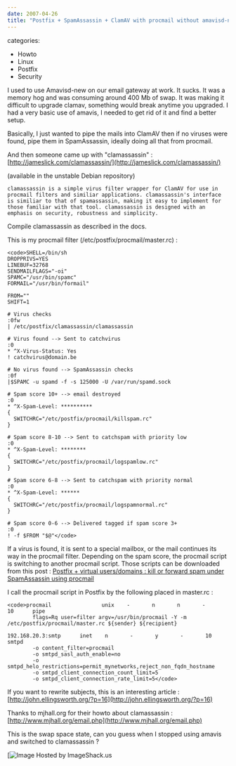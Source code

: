 ```yaml
---
date: 2007-04-26
title: "Postfix + SpamAssassin + ClamAV with procmail without amavisd-new"
---
```








categories:
- Howto
- Linux
- Postfix
- Security


I used to use Amavisd-new on our email gateway at work. It sucks. It was a memory hog and was consuming around 400 Mb of swap. It was making it difficult to upgrade clamav, something would break anytime you upgraded. I had a very basic use of amavis, I needed to get rid of it and find a better setup.

Basically, I just wanted to pipe the mails into ClamAV then if no viruses were found, pipe them in SpamAssassin, ideally doing all that from procmail. 

And then someone came up with "clamassassin" : [http://jameslick.com/clamassassin/](http://jameslick.com/clamassassin/)

(available in the unstable Debian repository)

`clamassassin is a simple virus filter wrapper for ClamAV for use in procmail filters and similiar applications. clamassassin's interface is similiar to that of spamassassin, making it easy to implement for those familiar with that tool. clamassassin is designed with an emphasis on security, robustness and simplicity. `

Compile clamassassin as described in the docs.

This is my procmail filter (/etc/postfix/procmail/master.rc) :

    
    <code>SHELL=/bin/sh
    DROPPRIVS=YES
    LINEBUF=32768
    SENDMAILFLAGS="-oi"
    SPAMC="/usr/bin/spamc"
    FORMAIL="/usr/bin/formail"
    
    FROM=""
    SHIFT=1
    
    # Virus checks
    :0fw
    | /etc/postfix/clamassassin/clamassassin
    
    # Virus found --> Sent to catchvirus
    :0
    * ^X-Virus-Status: Yes
    ! catchvirus@domain.be
    
    # No virus found --> SpamAssassin checks
    :0f
    |$SPAMC -u spamd -f -s 125000 -U /var/run/spamd.sock
    
    # Spam score 10+ --> email destroyed
    :0
    * ^X-Spam-Level: **********
    {
      SWITCHRC="/etc/postfix/procmail/killspam.rc"
    }
    
    # Spam score 8-10 --> Sent to catchspam with priority low
    :0
    * ^X-Spam-Level: ********
    {
      SWITCHRC="/etc/postfix/procmail/logspamlow.rc"
    }
    
    # Spam score 6-8 --> Sent to catchspam with priority normal
    :0
    * ^X-Spam-Level: ******
    {
      SWITCHRC="/etc/postfix/procmail/logspamnormal.rc"
    }
    
    # Spam score 0-6 --> Delivered tagged if spam score 3+
    :0
    ! -f $FROM "$@"</code>



If a virus is found, it is sent to a special mailbox, or the mail continues its way in the procmail filter. Depending on the spam score, the procmail script is switching to another procmail script. Those scripts can be downloaded from this post : [Postfix + virtual users/domains : kill or forward spam under SpamAssassin using procmail](http://blog.wains.be/post/postfix-virtual-users-and-domains-kill-spam-under-spamassassin-using-procmail/)

I call the procmail script in Postfix by the following placed in master.rc :

    
    <code>procmail                unix    -       n       n       -       10      pipe
            flags=Rq user=filter argv=/usr/bin/procmail -Y -m /etc/postfix/procmail/master.rc ${sender} ${recipient}
    
    192.168.20.3:smtp      inet    n       -       y       -       10      smtpd
            -o content_filter=procmail
            -o smtpd_sasl_auth_enable=no
            -o smtpd_helo_restrictions=permit_mynetworks,reject_non_fqdn_hostname
            -o smtpd_client_connection_count_limit=5
            -o smtpd_client_connection_rate_limit=5</code>



If you want to rewrite subjects, this is an interesting article :
[http://john.ellingsworth.org/?p=16](http://john.ellingsworth.org/?p=16)

Thanks to mjhall.org for their howto about clamassassin : [http://www.mjhall.org/email.php](http://www.mjhall.org/email.php)

This is the swap space state, can you guess when I stopped using amavis and switched to clamassassin ? 

[![Image Hosted by ImageShack.us](https://blog.wains.be/images/00-imageshack.jpg)

